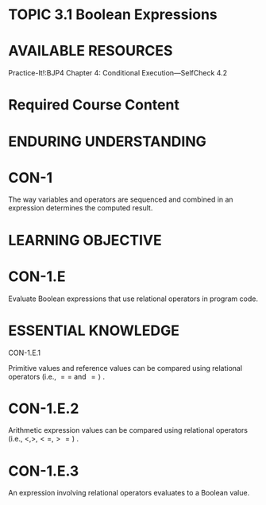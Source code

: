 # TOPIC 3.1 Boolean Expressions  

# AVAILABLE RESOURCES  

Practice-It!:BJP4 Chapter 4: Conditional Execution—SelfCheck 4.2  

# Required Course Content  

# ENDURING UNDERSTANDING  

# CON-1  

The way variables and operators are sequenced and combined in an expression determines the computed result.  

# LEARNING OBJECTIVE  

# CON-1.E  

Evaluate Boolean expressions that use relational operators in program code.  

# ESSENTIAL KNOWLEDGE  

CON-1.E.1  

Primitive values and reference values can be compared using relational operators (i.e., $==$ and $\!=\rangle$ .  

# CON-1.E.2  

Arithmetic expression values can be compared using relational operators (i.e., $<,>,<=,>=)$ .  

# CON-1.E.3  

An expression involving relational operators evaluates to a Boolean value.